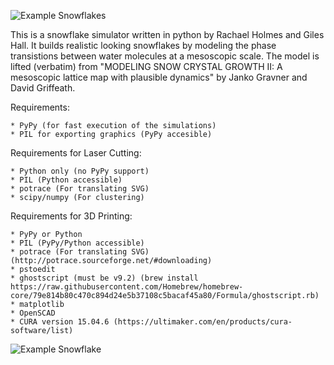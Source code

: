![Example Snowflakes](https://raw.githubusercontent.com/vishnubob/snowflake/master/media/collage_medium.jpg)

This is a snowflake simulator written in python by Rachael Holmes and Giles
Hall.  It builds realistic looking snowflakes by modeling the phase
transistions between water molecules at a mesoscopic scale.  The model is
lifted (verbatim) from "MODELING SNOW CRYSTAL GROWTH II: A mesoscopic lattice
map with plausible dynamics" by Janko Gravner and David Griffeath.

Requirements:

    * PyPy (for fast execution of the simulations)
    * PIL for exporting graphics (PyPy accesible)

Requirements for Laser Cutting:

    * Python only (no PyPy support)
    * PIL (Python accessible)
    * potrace (For translating SVG)
    * scipy/numpy (For clustering)

Requirements for 3D Printing:

    * PyPy or Python
    * PIL (PyPy/Python accessible)
    * potrace (For translating SVG) (http://potrace.sourceforge.net/#downloading)
    * pstoedit
    * ghostscript (must be v9.2) (brew install https://raw.githubusercontent.com/Homebrew/homebrew-core/79e814b80c470c894d24e5b37108c5bacaf45a80/Formula/ghostscript.rb)
    * matplotlib
    * OpenSCAD
    * CURA version 15.04.6 (https://ultimaker.com/en/products/cura-software/list)

![Example Snowflake](https://raw.githubusercontent.com/vishnubob/snowflake/master/media/example.png)

